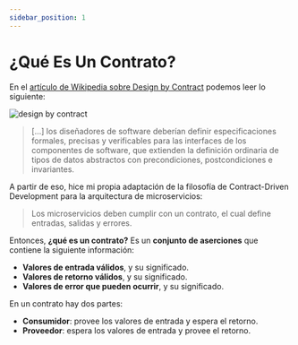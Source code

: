 ```yaml
---
sidebar_position: 1
---
```


# ¿Qué Es Un Contrato?

En el [artículo de Wikipedia sobre Design by Contract](https://en.wikipedia.org/wiki/Design_by_contract) podemos leer lo siguiente:

<div>
  <img src={require('@site/static/img/contract-driven-development/design-by-contract.png').default} alt="design by contract" />
</div>

> […] los diseñadores de software deberían definir especificaciones formales, precisas y verificables para las interfaces de los componentes de software, que extienden la definición ordinaria de tipos de datos abstractos con precondiciones, postcondiciones e invariantes.

A partir de eso, hice mi propia adaptación de la filosofía de Contract-Driven Development para la arquitectura de microservicios:

> Los microservicios deben cumplir con un contrato, el cual define entradas, salidas y errores.

Entonces, **¿qué es un contrato?** Es un **conjunto de aserciones** que contiene la siguiente información:

* **Valores de entrada válidos**, y su significado.
* **Valores de retorno válidos**, y su significado.
* **Valores de error que pueden ocurrir**, y su significado.

En un contrato hay dos partes:

* **Consumidor**: provee los valores de entrada y espera el retorno.
* **Proveedor**: espera los valores de entrada y provee el retorno.